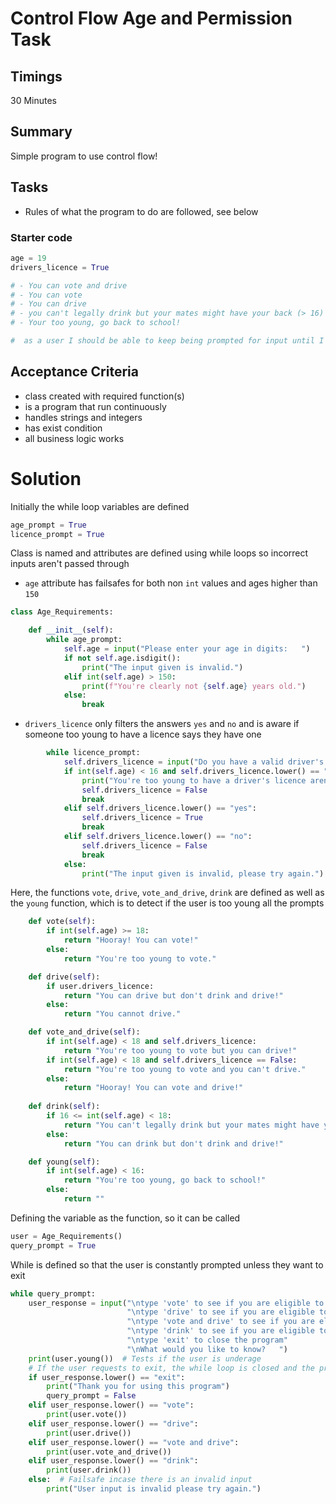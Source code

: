 # Control Flow Age and Permission Task
## Timings
30 Minutes
## Summary
Simple program to use control flow!
## Tasks
* Rules of what the program to do are followed, see below
### Starter code
```py
age = 19
drivers_licence = True

# - You can vote and drive
# - You can vote
# - You can drive
# - you can't legally drink but your mates might have your back (> 16)
# - Your too young, go back to school!

#  as a user I should be able to keep being prompted for input until I say 'exit'
```
## Acceptance Criteria
* class created with required function(s) 
* is a program that run continuously
* handles strings and integers
* has exist condition
* all business logic works
# Solution
Initially the while loop variables are defined
```python
age_prompt = True
licence_prompt = True
```
Class is named and attributes are defined using while loops so incorrect inputs aren't passed through
- `age` attribute has failsafes for both non `int` values and ages higher than `150`
```py
class Age_Requirements:

    def __init__(self):
        while age_prompt:
            self.age = input("Please enter your age in digits:   ")
            if not self.age.isdigit():
                print("The input given is invalid.")
            elif int(self.age) > 150:
                print(f"You're clearly not {self.age} years old.")
            else:
                break
```
- `drivers_licence` only filters the answers `yes` and `no` and is aware if someone too young to have a licence says they have one
```py
        while licence_prompt:
            self.drivers_licence = input("Do you have a valid driver's licence? (Yes/No):    ")
            if int(self.age) < 16 and self.drivers_licence.lower() == "yes":
                print("You're too young to have a driver's licence aren't you?")
                self.drivers_licence = False
                break
            elif self.drivers_licence.lower() == "yes":
                self.drivers_licence = True
                break
            elif self.drivers_licence.lower() == "no":
                self.drivers_licence = False
                break
            else:
                print("The input given is invalid, please try again.")
```
Here, the functions `vote`, `drive`, `vote_and_drive`, `drink` are defined as well as the `young` function, which is to detect if the user is too young all the prompts
```py
    def vote(self):
        if int(self.age) >= 18:
            return "Hooray! You can vote!"
        else:
            return "You're too young to vote."

    def drive(self):
        if user.drivers_licence:
            return "You can drive but don't drink and drive!"
        else:
            return "You cannot drive."

    def vote_and_drive(self):
        if int(self.age) < 18 and self.drivers_licence:
            return "You're too young to vote but you can drive!"
        if int(self.age) < 18 and self.drivers_licence == False:
            return "You're too young to vote and you can't drive."
        else:
            return "Hooray! You can vote and drive!"
            
    def drink(self):
        if 16 <= int(self.age) < 18:
            return "You can't legally drink but your mates might have your back."
        else:
            return "You can drink but don't drink and drive!"

    def young(self):
        if int(self.age) < 16:
            return "You're too young, go back to school!"
        else:
            return ""
```
Defining the variable as the function, so it can be called
```py
user = Age_Requirements()
query_prompt = True
```
While is defined so that the user is constantly prompted unless they want to exit
```py
while query_prompt:
    user_response = input("\ntype 'vote' to see if you are eligible to vote"
                          "\ntype 'drive' to see if you are eligible to drive"
                          "\ntype 'vote and drive' to see if you are eligible to vote and drive"
                          "\ntype 'drink' to see if you are eligible to drink alcohol"
                          "\ntype 'exit' to close the program"
                          "\nWhat would you like to know?   ")
    print(user.young())  # Tests if the user is underage
    # If the user requests to exit, the while loop is closed and the program stops
    if user_response.lower() == "exit":
        print("Thank you for using this program")
        query_prompt = False
    elif user_response.lower() == "vote":
        print(user.vote())
    elif user_response.lower() == "drive":
        print(user.drive())
    elif user_response.lower() == "vote and drive":
        print(user.vote_and_drive())
    elif user_response.lower() == "drink":
        print(user.drink())
    else:  # Failsafe incase there is an invalid input
        print("User input is invalid please try again.")
```